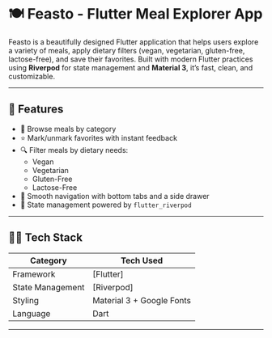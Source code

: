 # 🍽️ Feasto - Flutter Meal Explorer App

Feasto is a beautifully designed Flutter application that helps users explore a variety of meals, apply dietary filters (vegan, vegetarian, gluten-free, lactose-free), and save their favorites. Built with modern Flutter practices using **Riverpod** for state management and **Material 3**, it’s fast, clean, and customizable.

---

## 🚀 Features

- 🍲 Browse meals by category
- ⭐ Mark/unmark favorites with instant feedback
- 🔍 Filter meals by dietary needs:
  - Vegan
  - Vegetarian
  - Gluten-Free
  - Lactose-Free
- 🧭 Smooth navigation with bottom tabs and a side drawer
- 💾 State management powered by `flutter_riverpod`

---

## 🧑‍💻 Tech Stack

| Category        | Tech Used                     |
|----------------|-------------------------------|
| Framework       | [Flutter]|
| State Management | [Riverpod] |
| Styling         | Material 3 + Google Fonts     |
| Language        | Dart                          |

---

